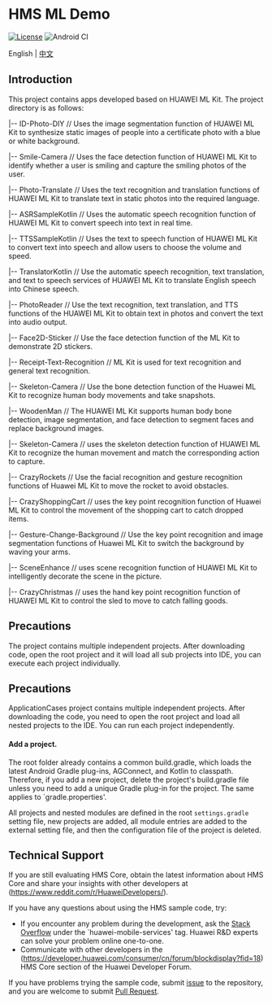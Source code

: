 # HMS ML Demo

[![License](https://img.shields.io/badge/Docs-hmsguides-brightgreen)](https://developer.huawei.com/consumer/en/doc/development/HMSCore-Guides-V5/service-introduction-0000001050040017-V5)  ![Android CI](https://github.com/HMS-Core/hms-ml-demo/workflows/Android%20CI/badge.svg)

English | [中文](https://github.com/HMS-Core/hms-ml-demo/blob/master/README_ZH.md)

## Introduction
This project contains apps developed based on HUAWEI ML Kit. The project directory is as follows:

|-- ID-Photo-DIY // Uses the image segmentation function of HUAWEI ML Kit to synthesize static images of people into a certificate photo with a blue or white background.

|-- Smile-Camera // Uses the face detection function of HUAWEI ML Kit to identify whether a user is smiling and capture the smiling photos of the user.

|-- Photo-Translate // Uses the text recognition and translation functions of HUAWEI ML Kit to translate text in static photos into the required language.

|-- ASRSampleKotlin // Uses the automatic speech recognition function of HUAWEI ML Kit to convert speech into text in real time.

|-- TTSSampleKotlin // Uses the text to speech function of HUAWEI ML Kit to convert text into speech and allow users to choose the volume and speed.

|-- TranslatorKotlin // Use the automatic speech recognition, text translation, and  text to speech services of HUAWEI ML Kit to translate English speech into Chinese speech.

|-- PhotoReader // Use the text recognition, text translation, and TTS functions of the HUAWEI ML Kit to obtain text in photos and convert the text into audio output.

|-- Face2D-Sticker // Use the face detection function of the ML Kit to demonstrate 2D stickers.

|-- Receipt-Text-Recognition // ML Kit is used for text recognition and general text recognition.

|-- Skeleton-Camera // Use the bone detection function of the Huawei ML Kit to recognize human body movements and take snapshots.

|-- WoodenMan // The HUAWEI ML Kit supports human body bone detection, image segmentation, and face detection to segment faces and replace background images.

|-- Skeleton-Camera // uses the skeleton detection function of HUAWEI ML Kit to recognize the human movement and match the corresponding action to capture.

|-- CrazyRockets // Use the facial recognition and gesture recognition functions of Huawei ML Kit to move the rocket to avoid obstacles.

|-- CrazyShoppingCart // uses the key point recognition function of Huawei ML Kit to control the movement of the shopping cart to catch dropped items.

|-- Gesture-Change-Background // Use the key point recognition and image segmentation functions of Huawei ML Kit to switch the background by waving your arms.

|-- SceneEnhance // uses scene recognition function of HUAWEI ML Kit to intelligently decorate the scene in the picture.

|-- CrazyChristmas // uses the hand key point recognition function of HUAWEI ML Kit to control the sled to move to catch falling goods.

## Precautions

The project contains multiple independent projects. After downloading code, open the root project and it
will load all sub projects into IDE, you can execute each project individually.

## Precautions

ApplicationCases project contains multiple independent projects. After downloading the code, you need to open the root project and load all nested projects to the IDE. You can run each project independently.

#### Add a project.

The root folder already contains a common build.gradle, which loads the latest Android Gradle plug-ins, AGConnect, and Kotlin to classpath. Therefore, if you add a new project, delete the project's build.gradle file unless you need to add a unique Gradle plug-in for the project. The same applies to `gradle.properties'.

All projects and nested modules are defined in the root `settings.gradle` setting file, new projects are added, all module entries are added to the external setting file, and then the configuration file of the project is deleted.

## Technical Support
If you are still evaluating HMS Core, obtain the latest information about HMS Core and share your insights with other developers at (https://www.reddit.com/r/HuaweiDevelopers/).

If you have any questions about using the HMS sample code, try:
- If you encounter any problem during the development, ask the [Stack Overflow](https://stackoverflow.com/questions/tagged/huawei-mobile-services) under the `huawei-mobile-services' tag. Huawei R&D experts can solve your problem online one-to-one.
- Communicate with other developers in the (https://developer.huawei.com/consumer/cn/forum/blockdisplay?fid=18) HMS Core section of the Huawei Developer Forum.

If you have problems trying the sample code, submit [issue](https://github.com/HMS-Core/hms-ml-demo/issues) to the repository, and you are welcome to submit [Pull Request](https://github.com/HMS-Core/hms-ml-demo/pulls).